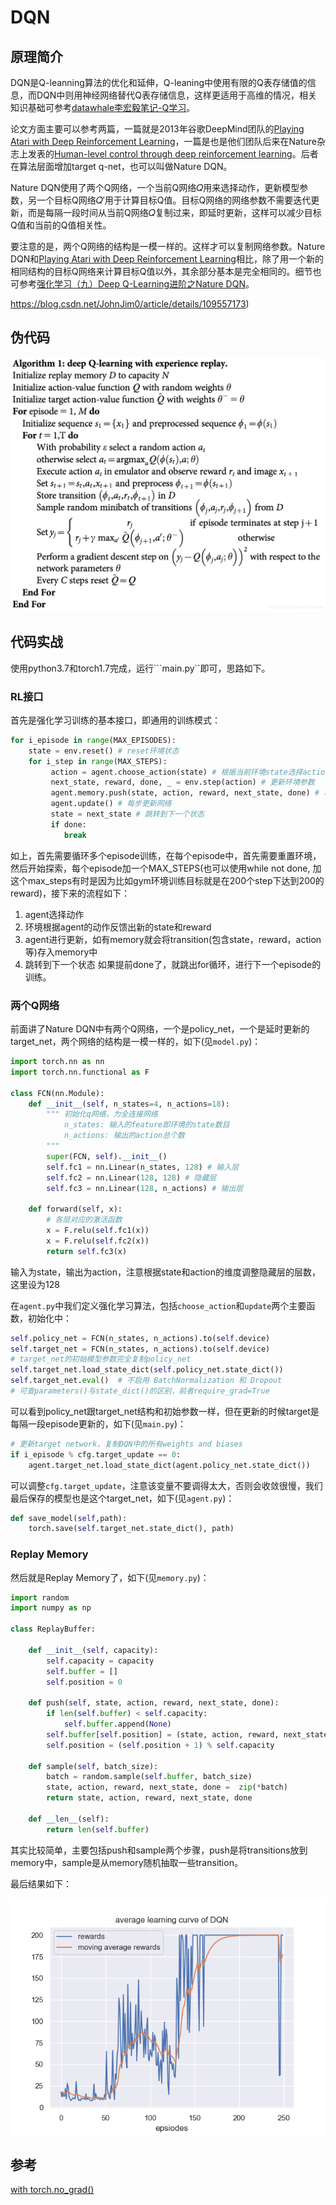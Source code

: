 # DQN

## 原理简介
DQN是Q-leanning算法的优化和延伸，Q-leaning中使用有限的Q表存储值的信息，而DQN中则用神经网络替代Q表存储信息，这样更适用于高维的情况，相关知识基础可参考[datawhale李宏毅笔记-Q学习](https://datawhalechina.github.io/leedeeprl-notes/#/chapter6/chapter6)。

论文方面主要可以参考两篇，一篇就是2013年谷歌DeepMind团队的[Playing Atari with Deep Reinforcement Learning](https://www.cs.toronto.edu/~vmnih/docs/dqn.pdf)，一篇是也是他们团队后来在Nature杂志上发表的[Human-level control through deep reinforcement learning](https://web.stanford.edu/class/psych209/Readings/MnihEtAlHassibis15NatureControlDeepRL.pdf)。后者在算法层面增加target q-net，也可以叫做Nature DQN。

Nature DQN使用了两个Q网络，一个当前Q网络𝑄用来选择动作，更新模型参数，另一个目标Q网络𝑄′用于计算目标Q值。目标Q网络的网络参数不需要迭代更新，而是每隔一段时间从当前Q网络𝑄复制过来，即延时更新，这样可以减少目标Q值和当前的Q值相关性。

要注意的是，两个Q网络的结构是一模一样的。这样才可以复制网络参数。Nature DQN和[Playing Atari with Deep Reinforcement Learning](https://www.cs.toronto.edu/~vmnih/docs/dqn.pdf)相比，除了用一个新的相同结构的目标Q网络来计算目标Q值以外，其余部分基本是完全相同的。细节也可参考[强化学习（九）Deep Q-Learning进阶之Nature DQN](https://www.cnblogs.com/pinard/p/9756075.html)。

https://blog.csdn.net/JohnJim0/article/details/109557173)

## 伪代码

<img src="assets/watermark,type_ZmFuZ3poZW5naGVpdGk,shadow_10,text_aHR0cHM6Ly9ibG9nLmNzZG4ubmV0L0pvaG5KaW0w,size_16,color_FFFFFF,t_70.png" alt="img" style="zoom:50%;" />

## 代码实战

使用python3.7和torch1.7完成，运行```main.py``即可，思路如下。

### RL接口

首先是强化学习训练的基本接口，即通用的训练模式：
```python
for i_episode in range(MAX_EPISODES):
	state = env.reset() # reset环境状态
	for i_step in range(MAX_STEPS):
		 action = agent.choose_action(state) # 根据当前环境state选择action
         next_state, reward, done, _ = env.step(action) # 更新环境参数
         agent.memory.push(state, action, reward, next_state, done) # 将state等这些transition存入memory
         agent.update() # 每步更新网络
         state = next_state # 跳转到下一个状态
         if done:
         	break        
```
如上，首先需要循环多个episode训练，在每个episode中，首先需要重置环境，然后开始探索，每个episode加一个MAX_STEPS(也可以使用while not done, 加这个max_steps有时是因为比如gym环境训练目标就是在200个step下达到200的reward)，接下来的流程如下：
1. agent选择动作
2. 环境根据agent的动作反馈出新的state和reward
3. agent进行更新，如有memory就会将transition(包含state，reward，action等)存入memory中
4. 跳转到下一个状态
如果提前done了，就跳出for循环，进行下一个episode的训练。

### 两个Q网络
前面讲了Nature DQN中有两个Q网络，一个是policy_net，一个是延时更新的target_net，两个网络的结构是一模一样的，如下(见```model.py```)：
```python
import torch.nn as nn
import torch.nn.functional as F

class FCN(nn.Module):
    def __init__(self, n_states=4, n_actions=18):
        """ 初始化q网络，为全连接网络
            n_states: 输入的feature即环境的state数目
            n_actions: 输出的action总个数
        """
        super(FCN, self).__init__()
        self.fc1 = nn.Linear(n_states, 128) # 输入层
        self.fc2 = nn.Linear(128, 128) # 隐藏层
        self.fc3 = nn.Linear(128, n_actions) # 输出层
        
    def forward(self, x):
        # 各层对应的激活函数
        x = F.relu(self.fc1(x)) 
        x = F.relu(self.fc2(x))
        return self.fc3(x)
```
输入为state，输出为action，注意根据state和action的维度调整隐藏层的层数，这里设为128

在```agent.py```中我们定义强化学习算法，包括```choose_action```和```update```两个主要函数，初始化中：
```python
self.policy_net = FCN(n_states, n_actions).to(self.device)
self.target_net = FCN(n_states, n_actions).to(self.device)
# target_net的初始模型参数完全复制policy_net
self.target_net.load_state_dict(self.policy_net.state_dict())
self.target_net.eval()  # 不启用 BatchNormalization 和 Dropout
# 可查parameters()与state_dict()的区别，前者require_grad=True
```
可以看到policy_net跟target_net结构和初始参数一样，但在更新的时候target是每隔一段episode更新的，如下(见```main.py```)：
```python
# 更新target network，复制DQN中的所有weights and biases
if i_episode % cfg.target_update == 0:
	agent.target_net.load_state_dict(agent.policy_net.state_dict())
```
可以调整```cfg.target_update```，注意该变量不要调得太大，否则会收敛很慢，我们最后保存的模型也是这个target_net，如下(见```agent.py```)：
```python
def save_model(self,path):
	torch.save(self.target_net.state_dict(), path)
```
### Replay Memory
然后就是Replay Memory了，如下(见```memory.py```)：
```python
import random
import numpy as np

class ReplayBuffer:
    
    def __init__(self, capacity):
        self.capacity = capacity
        self.buffer = []
        self.position = 0
    
    def push(self, state, action, reward, next_state, done):
        if len(self.buffer) < self.capacity:
            self.buffer.append(None)
        self.buffer[self.position] = (state, action, reward, next_state, done)
        self.position = (self.position + 1) % self.capacity
    
    def sample(self, batch_size):
        batch = random.sample(self.buffer, batch_size)
        state, action, reward, next_state, done =  zip(*batch)
        return state, action, reward, next_state, done
    
    def __len__(self):
        return len(self.buffer)
```
其实比较简单，主要包括push和sample两个步骤，push是将transitions放到memory中，sample是从memory随机抽取一些transition。

最后结果如下：

![rewards_curve_train](assets/rewards_curve_train.png)

## 参考

[with torch.no_grad()](https://www.jianshu.com/p/1cea017f5d11)

